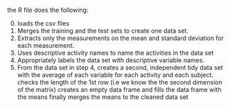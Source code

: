 the R file does the following:

0. loads the csv files
1. Merges the training and the test sets to create one data set.
2. Extracts only the measurements on the mean and standard deviation for each measurement. 
3. Uses descriptive activity names to name the activities in the data set
4. Appropriately labels the data set with descriptive variable names. 
5. From the data set in step 4, creates a second, independent tidy data set with the average of each variable for each activity and each subject.
  checks the length of the 1st row (i.e we know the the second dimension of the matrix)
  creates an empty data frame
  and fills the data frame with the means
  finally merges the means to the cleaned data set


